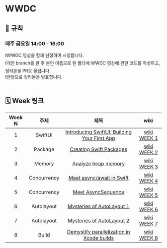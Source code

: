 # WWDC 
## 🚫 규칙
### 매주 금요일 14:00 - 16:00
❗️WWDC 영상을 함께 선정하여 시청합니다. <br>
❗️개인 branch를 판 후 본인 이름으로 된 폴더에 WWDC 영상에 관한 코드를 작성하고, 정리본을 PR로 올립니다. <br>
❗️랜덤으로 정리본을 발표합니다. <br>
<br>


## 🗓️ Week 링크
|Week N | 주제  | 제목 | wiki |
|:--:|:--:|:--:|:--:|
| 1 | SwiftUI| [Introducing SwiftUI: Building Your First App](https://developer.apple.com/videos/play/wwdc2019/204/)| [wiki WEEK 1](https://github.com/TodayStudy-iOS/WWDC/wiki/%F0%9F%92%9C-%5BWEEK-1%5D-Introducing-SwiftUI:-Building-Your-First-App-%E2%80%90-20241223) |
| 2 | Package | [Creating Swift Packages](https://developer.apple.com/videos/play/wwdc2019/410) | [wiki WEEK 2](https://github.com/TodayStudy-Developers/iOS_WWDC/wiki/%F0%9F%92%9C-%5BWEEK-2%5D--Creating-Swift-Packages-%E2%80%90-20250103) |
| 3 | Memory | [Analyze heap memory](https://developer.apple.com/videos/play/wwdc2024/10173) | [wiki WEEK 3](https://github.com/TodayStudy-Developers/iOS_WWDC/wiki/%F0%9F%92%9C-%5BWEEK-3%5D-Analyze-heap-memory-%E2%80%90-20250109) |
| 4 | Concurrency | [Meet async/await in Swift](https://developer.apple.com/kr/videos/play/wwdc2021/10132/) | [wiki WEEK 4](https://github.com/TodayStudy-Developers/iOS_WWDC/wiki/%F0%9F%92%9C-%5BWEEK-4%5D-Meet-async-await-in-Swift-%E2%80%90-20250124) |
| 5 | Concurrency | [Meet AsyncSequence](https://developer.apple.com/videos/play/wwdc2021/10058) | [wiki WEEK 5](https://github.com/TodayStudy-Developers/iOS_WWDC/wiki/%F0%9F%92%9C-%5BWEEK-5%5D-Meet-AsyncSequence-%E2%80%90-20250207) |
| 6 | Autolayout | [Mysteries of AutoLayout 1](https://www.youtube.com/watch?v=Qh0hydxLow4&pp=ygUSMjE4IHNkIGF1dG8gbGF5b3V0) | [wiki WEEK 6](https://github.com/TodayStudy-Developers/iOS_WWDC/wiki/%F0%9F%92%9C-%5BWEEK-6%5D-Mysteries-of-AutoLayout-%E2%80%90-20250214) |
| 7 | Autolayout | [Mysteries of AutoLayout 2](https://www.youtube.com/watch?v=4W2ZwzErQKk&pp=ygUfbXlzdGVyaW91cyBvZiBhdXRvbGF5b3V0IHBhcnQgMg%3D%3D) | [wiki WEEK 7]() |
| 8 | Build | [Demystify parallelization in Xcode builds](https://developer.apple.com/kr/videos/play/wwdc2022/110364/?time=1220) | [wiki WEEK 8]() |

<br>
